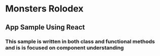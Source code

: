 # Monsters Rolodex

## App Sample Using React

### This sample is written in both class and functional methods and is is focused on component understanding
